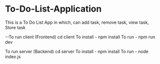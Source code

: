 # To-Do-List-Application

This is a To Do List App in which, can add task, remove task, view task, Store task

--To run client (Frontend)
cd client
To install - npm install
To run - npm run dev

To run server (Backend)
cd server
To install - npm install
To run - node index.js
